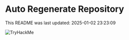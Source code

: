 # Auto Regenerate Repository

This README was last updated: 2025-01-02 23:23:09

 ![TryHackMe](https://tryhackme.com/badge/533634)